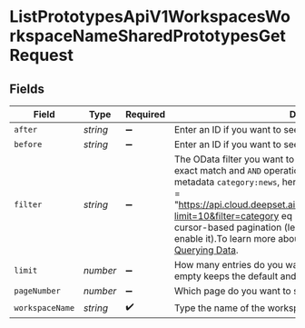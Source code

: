 # ListPrototypesApiV1WorkspacesWorkspaceNameSharedPrototypesGetRequest


## Fields

| Field                                                                                                                                                                                                                                                                                                                                                                                                                                                                                                                                                  | Type                                                                                                                                                                                                                                                                                                                                                                                                                                                                                                                                                   | Required                                                                                                                                                                                                                                                                                                                                                                                                                                                                                                                                               | Description                                                                                                                                                                                                                                                                                                                                                                                                                                                                                                                                            |
| ------------------------------------------------------------------------------------------------------------------------------------------------------------------------------------------------------------------------------------------------------------------------------------------------------------------------------------------------------------------------------------------------------------------------------------------------------------------------------------------------------------------------------------------------------ | ------------------------------------------------------------------------------------------------------------------------------------------------------------------------------------------------------------------------------------------------------------------------------------------------------------------------------------------------------------------------------------------------------------------------------------------------------------------------------------------------------------------------------------------------------ | ------------------------------------------------------------------------------------------------------------------------------------------------------------------------------------------------------------------------------------------------------------------------------------------------------------------------------------------------------------------------------------------------------------------------------------------------------------------------------------------------------------------------------------------------------ | ------------------------------------------------------------------------------------------------------------------------------------------------------------------------------------------------------------------------------------------------------------------------------------------------------------------------------------------------------------------------------------------------------------------------------------------------------------------------------------------------------------------------------------------------------ |
| `after`                                                                                                                                                                                                                                                                                                                                                                                                                                                                                                                                                | *string*                                                                                                                                                                                                                                                                                                                                                                                                                                                                                                                                               | :heavy_minus_sign:                                                                                                                                                                                                                                                                                                                                                                                                                                                                                                                                     | Enter an ID if you want to see all entries after this ID.                                                                                                                                                                                                                                                                                                                                                                                                                                                                                              |
| `before`                                                                                                                                                                                                                                                                                                                                                                                                                                                                                                                                               | *string*                                                                                                                                                                                                                                                                                                                                                                                                                                                                                                                                               | :heavy_minus_sign:                                                                                                                                                                                                                                                                                                                                                                                                                                                                                                                                     | Enter an ID if you want to see all entries before this ID.                                                                                                                                                                                                                                                                                                                                                                                                                                                                                             |
| `filter`                                                                                                                                                                                                                                                                                                                                                                                                                                                                                                                                               | *string*                                                                                                                                                                                                                                                                                                                                                                                                                                                                                                                                               | :heavy_minus_sign:                                                                                                                                                                                                                                                                                                                                                                                                                                                                                                                                     | The OData filter you want to use to in your query. It supports exact match and `AND` operations. For example, to filter for a metadata `category:news`, here's what the URL could look like: 'url = "https://api.cloud.deepset.ai/api/v1/workspaces/production/files?limit=10&filter=category eq 'news'"'. OData filters only work with cursor-based pagination (leave the `page_number` field blank to enable it).To learn more about the OData filter syntax, see: [Querying Data](https://www.odata.org/getting-started/basic-tutorial/#queryData). |
| `limit`                                                                                                                                                                                                                                                                                                                                                                                                                                                                                                                                                | *number*                                                                                                                                                                                                                                                                                                                                                                                                                                                                                                                                               | :heavy_minus_sign:                                                                                                                                                                                                                                                                                                                                                                                                                                                                                                                                     | How many entries do you want to display? Leaving this field empty keeps the default and max 10 results are returned.                                                                                                                                                                                                                                                                                                                                                                                                                                   |
| `pageNumber`                                                                                                                                                                                                                                                                                                                                                                                                                                                                                                                                           | *number*                                                                                                                                                                                                                                                                                                                                                                                                                                                                                                                                               | :heavy_minus_sign:                                                                                                                                                                                                                                                                                                                                                                                                                                                                                                                                     | Which page do you want to see? Type the number.                                                                                                                                                                                                                                                                                                                                                                                                                                                                                                        |
| `workspaceName`                                                                                                                                                                                                                                                                                                                                                                                                                                                                                                                                        | *string*                                                                                                                                                                                                                                                                                                                                                                                                                                                                                                                                               | :heavy_check_mark:                                                                                                                                                                                                                                                                                                                                                                                                                                                                                                                                     | Type the name of the workspace.                                                                                                                                                                                                                                                                                                                                                                                                                                                                                                                        |